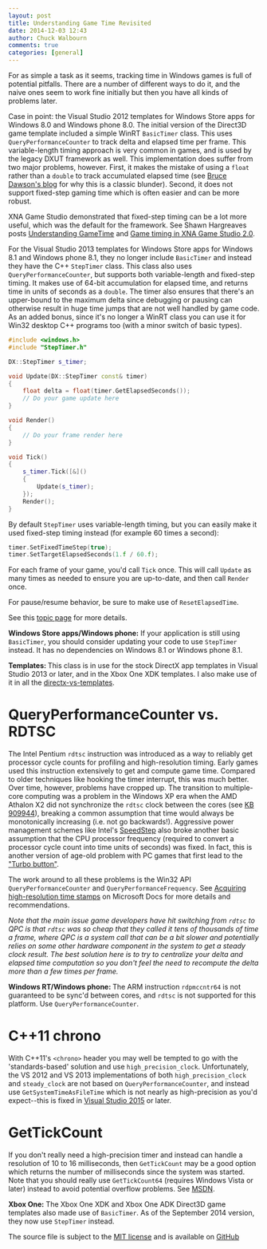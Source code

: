 ```yaml
---
layout: post
title: Understanding Game Time Revisited
date: 2014-12-03 12:43
author: Chuck Walbourn
comments: true
categories: [general]
---
```

For as simple a task as it seems, tracking time in Windows games is full of potential pitfalls. There are a number of different ways to do it, and the naive ones seem to work fine initially but then you have all kinds of problems later.
<!--more-->

Case in point: the Visual Studio 2012 templates for Windows Store apps for Windows 8.0 and Windows phone 8.0. The initial version of the Direct3D game template included a simple WinRT <code>BasicTimer</code> class. This uses <code>QueryPerformanceCounter</code> to track delta and elapsed time per frame. This variable-length timing approach is very common in games, and is used by the legacy DXUT framework as well. This implementation does suffer from two major problems, however. First, it makes the mistake of using a <code>float</code> rather than a <code>double</code> to track accumulated elapsed time (see <a href="https://randomascii.wordpress.com/2012/02/13/dont-store-that-in-a-float/">Bruce Dawson's blog</a> for why this is a classic blunder). Second, it does not support fixed-step gaming time which is often easier and can be more robust.

XNA Game Studio demonstrated that fixed-step timing can be a lot more useful, which was the default for the framework. See Shawn Hargreaves posts <a href="http://www.shawnhargreaves.com/blog/understanding-gametime.html">Understanding GameTime</a> and <a href="http://www.shawnhargreaves.com/blog/game-timing-in-xna-game-studio-2-0.html">Game timing in XNA Game Studio 2.0</a>.

For the Visual Studio 2013 templates for Windows Store apps for Windows 8.1 and Windows phone 8.1, they no longer include <code>BasicTimer</code> and instead they have the C++ <code>StepTimer</code> class. This class also uses <code>QueryPerformanceCounter</code>, but supports both variable-length and fixed-step timing. It makes use of 64-bit accumulation for elapsed time, and returns time in units of seconds as a <code>double</code>. The timer also ensures that there's an upper-bound to the maximum delta since debugging or pausing can otherwise result in huge time jumps that are not well handled by game code. As an added bonus, since it's no longer a WinRT class you can use it for Win32 desktop C++ programs too (with a minor switch of basic types).

```cpp
#include <windows.h>
#include "StepTimer.h"

DX::StepTimer s_timer;

void Update(DX::StepTimer const& timer)
{
    float delta = float(timer.GetElapsedSeconds());
    // Do your game update here
}

void Render()
{
    // Do your frame render here
}

void Tick()
{
    s_timer.Tick([&]()
    {
        Update(s_timer);
    });
    Render();
}
```

By default <code>StepTimer</code> uses variable-length timing, but you can easily make it used fixed-step timing instead (for example 60 times a second):

```cpp
timer.SetFixedTimeStep(true);
timer.SetTargetElapsedSeconds(1.f / 60.f);
```

For each frame of your game, you'd call <code>Tick</code> once. This will call <code>Update</code> as many times as needed to ensure you are up-to-date, and then call <code>Render</code> once.

For pause/resume behavior, be sure to make use of <code>ResetElapsedTime</code>.

See this <a href="https://github.com/Microsoft/DirectXTK/wiki/StepTimer">topic page</a> for more details.

<strong>Windows Store apps/Windows phone:</strong> If your application is still using <code>BasicTimer</code>, you should consider updating your code to use <code>StepTimer</code> instead. It has no dependencies on Windows 8.1 or Windows phone 8.1.

<strong>Templates: </strong>This class is in use for the stock DirectX app templates in Visual Studio 2013 or later, and in the Xbox One XDK templates. I also make use of it in all the <a href="https://github.com/walbourn/directx-vs-templates">directx-vs-templates</a>.

<h1>QueryPerformanceCounter vs. RDTSC</h1>

The Intel Pentium <code>rdtsc</code> instruction was introduced as a way to reliably get processor cycle counts for profiling and high-resolution timing. Early games used this instruction extensively to get and compute game time. Compared to older techniques like hooking the timer interrupt, this was much better. Over time, however, problems have cropped up. The transition to multiple-core computing was a problem in the Windows XP era when the AMD Athalon X2 did not synchronize the <code>rdtsc</code> clock between the cores (see <a href="https://support.microsoft.com/kb/909944/">KB 909944</a>), breaking a common assumption that time would always be monotonically increasing (i.e. not go backwards!). Aggressive power management schemes like Intel's <a href="http://en.wikipedia.org/wiki/SpeedStep">SpeedStep</a> also broke another basic assumption that the CPU processor frequency (required to convert a processor cycle count into time units of seconds) was fixed. In fact, this is another version of age-old problem with PC games that first lead to the <a href="http://en.wikipedia.org/wiki/Turbo_button">"Turbo button"</a>.

The work around to all these problems is the Win32 API <code>QueryPerformanceCounter</code> and <code>QueryPerformanceFrequency</code>. See <a href="https://docs.microsoft.com/en-us/windows/desktop/SysInfo/acquiring-high-resolution-time-stamps">Acquiring high-resolution time stamps</a> on Microsoft Docs for more details and recommendations.

<em>Note that the main issue game developers have hit switching from <code>rdtsc</code> to QPC is that <code>rdtsc</code> was so cheap that they called it tens of thousands of time a frame, where QPC is a system call that can be a bit slower and potentially relies on some other hardware component in the system to get a steady clock result. The best solution here is to try to centralize your delta and elapsed time computation so you don't feel the need to recompute the delta more than a few times per frame.</em>

<strong>Windows RT/Windows phone: </strong>The ARM instruction <code>rdpmccntr64</code> is not guaranteed to be sync'd between cores, and <code>rdtsc</code> is not supported for this platform. Use <code>QueryPerformanceCounter</code>.

<h1>C++11 chrono</h1>

With C++11's ``<chrono>`` header you may well be tempted to go with the 'standards-based' solution and use <code>high_precision_clock</code>. Unfortunately, the VS 2012 and VS 2013 implementations of both <code>high_precision_clock</code> and <code>steady_clock</code> are not based on <code>QueryPerformanceCounter</code>, and instead use <code>GetSystemTimeAsFileTime</code> which is not nearly as high-precision as you'd expect--this is fixed in <a href="https://walbourn.github.io/visual-studio-2015-rtm/">Visual Studio 2015</a> or later.

<h1>GetTickCount</h1>

If you don't really need a high-precision timer and instead can handle a resolution of 10 to 16 milliseconds, then <code>GetTickCount</code> may be a good option which returns the number of milliseconds since the system was started. Note that you should really use <code>GetTickCount64</code> (requires Windows Vista or later) instead to avoid potential overflow problems. See <a href="http://msdn.microsoft.com/en-us/library/windows/desktop/ms724411.aspx">MSDN</a>.

<strong>Xbox One:</strong> The Xbox One XDK and Xbox One ADK Direct3D game templates also made use of <code>BasicTimer</code>. As of the September 2014 version, they now use <code>StepTimer</code> instead.

The source file is subject to the <a href="http://opensource.org/licenses/MIT">MIT license</a> and is available on <a href="https://github.com/walbourn/directx-vs-templates/blob/master/d3d11game_uwp/StepTimer.h">GitHub</a>
